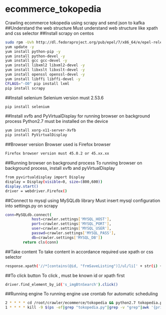 # ecommerce_tokopedia
Crawling ecommerce tokopedia using scrapy and send json to kafka
##Understand the web structure
Must understand web structure like xpath and css selector
##Install scrapy on centos
```bash 
sudo rpm -Uvh http://dl.fedoraproject.org/pub/epel/7/x86_64/e/epel-release-7-5.noarch.rpm
yum update -y 
yum install python-pip -y 
yum install python-devel -y 
yum install gcc gcc-devel -y 
yum install libxml2 libxml2-devel -y 
yum install libxslt libxslt-devel -y 
yum install openssl openssl-devel -y 
yum install libffi libffi-devel -y 
CFLAGS="-O0" pip install lxml 
pip install scrapy 
```

##Install selenium
Selenium version must 2.53.6
```bash
pip install selenium
```
##Install xvfb and PyVirtualDisplay for running browser on background process
Python2.7 must be installed on the device
```bash
yum install xorg-x11-server-Xvfb 
pip install PyVirtualDisplay 
```
##Browser version
Browser used is Firefox browser
```bash
Firefox browser version must 45.0.2 or 45.xx.xx 
```
##Running browser on background process
To running browser on background process, install xvfb and pyVirtualDisplay
```bash
from pyvirtualdisplay import Display
display = Display(visible=0, size=(800,600)) 
display.start() 
driver = webdriver.Firefox() 
```
##Connect to mysql using MySQLdb library
Must insert mysql configuration into settings.py on scrapy </br>
```bash
conn=MySQLdb.connect(  
            host=crawler.settings['MYSQL_HOST'], 
            port=crawler.settings['MYSQL_PORT'], 
            user=crawler.settings['MYSQL_USER'],
            passwd=crawler.settings['MYSQL_PASS'],
            db=crawler.settings['MYSQL_DB'])
        return cls(conn)
```
##Take content
To take content in accordance required use xpath or css selector
```bash
response.xpath('//*[contains(@id, "frmSaveListing")]/ul/li[' + str(i) + ']//*[contains(@class, "article-right")]/span/text()').extract_first()
```
##To click button
To click , must be known id or xpath first
```bash
driver.find_element_by_id('s_imgBtnSearch').click()
```
##Running engine
To running engine use crontab for automatic scheduling
```bash
2 * * * * cd /root/crawler/ecommerce/tokopedia && python2.7 tokopedia.py > /dev/null 2>&1
1 * * * * kill -9 $(ps -ef|grep "tokopedia.py"|grep -v "grep"|awk '{print $2}')
```
